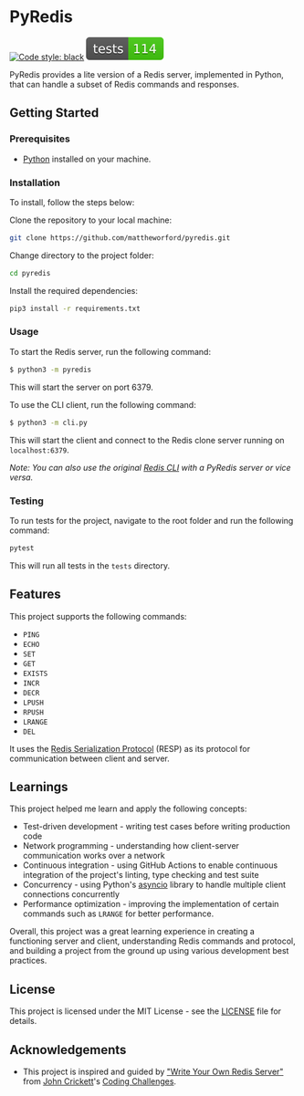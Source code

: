 # PyRedis

[![Code style: black](https://img.shields.io/badge/code%20style-black-000000.svg)](https://github.com/psf/black) [![Tests Status](./tests-badge.svg)](./reports/junit/report.html)

PyRedis provides a lite version of a Redis server, implemented in Python, that can handle a subset of Redis commands and responses.

## Getting Started

### Prerequisites

- [Python](https://www.python.org/downloads/) installed on your machine.

### Installation

To install, follow the steps below:

Clone the repository to your local machine:

```bash
git clone https://github.com/mattheworford/pyredis.git
```

Change directory to the project folder:

```bash
cd pyredis
```

Install the required dependencies:

```bash
pip3 install -r requirements.txt
```

### Usage

To start the Redis server, run the following command:

```bash
$ python3 -m pyredis
```

This will start the server on port 6379.

To use the CLI client, run the following command:

```bash
$ python3 -m cli.py
```

This will start the client and connect to the Redis clone server running on `localhost:6379`.

_Note: You can also use the original [Redis CLI](https://redis.io/docs/connect/cli/) with a PyRedis server or vice versa._

### Testing

To run tests for the project, navigate to the root folder and run the following command:

```bash
pytest
```
This will run all tests in the `tests` directory.

## Features

This project supports the following commands:

* `PING`
* `ECHO`
* `SET`
* `GET`
* `EXISTS`
* `INCR`
* `DECR`
* `LPUSH`
* `RPUSH`
* `LRANGE`
* `DEL`

It uses the [Redis Serialization Protocol](https://www.google.com/url?sa=t&rct=j&q=&esrc=s&source=web&cd=&cad=rja&uact=8&ved=2ahUKEwiEzsCP1OiDAxUwlGoFHWZoDQoQFnoECAcQAQ&url=https%3A%2F%2Fredis.io%2Fdocs%2Freference%2Fprotocol-spec%2F&usg=AOvVaw1WbAZfA9lYyJe7McNlJmJb&opi=89978449) (RESP) as its protocol for communication between client and server.

## Learnings

This project helped me learn and apply the following concepts:

* Test-driven development - writing test cases before writing production code
* Network programming - understanding how client-server communication works over a network
* Continuous integration - using GitHub Actions to enable continuous integration of the project's linting, type checking and test suite
* Concurrency - using Python's [asyncio](https://docs.python.org/3/library/asyncio.html) library to handle multiple client connections concurrently
* Performance optimization - improving the implementation of certain commands such as `LRANGE` for better performance.

Overall, this project was a great learning experience in creating a functioning server and client, understanding Redis commands and protocol, and building a project from the ground up using various development best practices.

## License

This project is licensed under the MIT License - see the [LICENSE](LICENSE) file for details.

## Acknowledgements

- This project is inspired and guided by ["Write Your Own Redis Server"](https://codingchallenges.fyi/challenges/challenge-redis) from [John Crickett](https://uk.linkedin.com/in/johncrickett)'s
[Coding Challenges](https://codingchallenges.fyi/).
